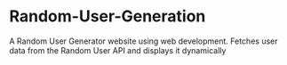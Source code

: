 # Random-User-Generation
A Random User Generator website using web development. Fetches user data from the Random User API and displays it dynamically
